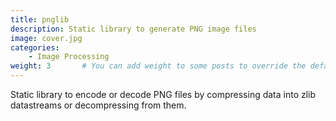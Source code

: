 ```yaml
---
title: pnglib
description: Static library to generate PNG image files
image: cover.jpg
categories:
    - Image Processing
weight: 3       # You can add weight to some posts to override the default sorting (date descending)
---
```


Static library to encode or decode PNG files by compressing data into zlib datastreams or decompressing from them.
